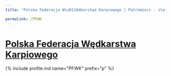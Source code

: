 ```yaml
---
title: "Polska Federacja W\u0119dkarstwa Karpiowego | Patromierz - statystyki Patronite.pl"

permalink: /PFWK
---
```


# [Polska Federacja Wędkarstwa Karpiowego](https://patronite.pl/PFWK)

{% include profile.md name="PFWK" prefix="p" %}
